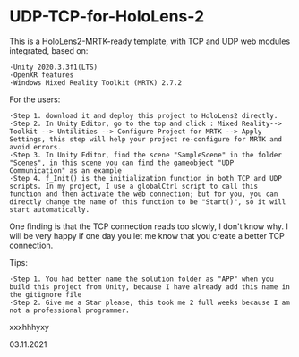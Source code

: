 #  UDP-TCP-for-HoloLens-2

This is a HoloLens2-MRTK-ready template, with TCP and UDP web modules integrated, based on:
 
    ·Unity 2020.3.3f1(LTS)     
    ·OpenXR features    
    ·Windows Mixed Reality Toolkit (MRTK) 2.7.2
    
   
For the users:

    ·Step 1. download it and deploy this project to HoloLens2 directly.
    ·Step 2. In Unity Editor, go to the top and click : Mixed Reality--> Toolkit --> Untilities --> Configure Project for MRTK --> Apply Settings, this step will help your project re-configure for MRTK and avoid errors.
    ·Step 3. In Unity Editor, find the scene "SampleScene" in the folder "Scenes", in this scene you can find the gameobject "UDP Communication" as an example
    ·Step 4. f_Init() is the initialization function in both TCP and UDP scripts. In my project, I use a globalCtrl script to call this function and then activate the web connection; but for you, you can directly change the name of this function to be "Start()", so it will start automatically.

One finding is that the TCP connection reads too slowly, I don't know why. I will be very happy if one day you let me know that you create a better TCP connection.

Tips: 

    ·Step 1. You had better name the solution folder as "APP" when you build this project from Unity, because I have already add this name in the gitignore file             
    ·Step 2. Give me a Star please, this took me 2 full weeks because I am not a professional programmer.




xxxhhhyxy

03.11.2021
